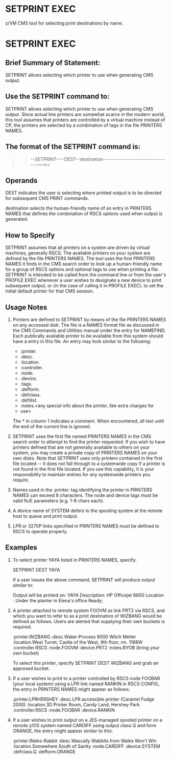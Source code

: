 # SETPRINT EXEC
z/VM CMS tool for selecting print destinations by name.  

# SETPRINT EXEC
 
## Brief Summary of Statement:
 
 SETPRINT allows selecting which printer to use when generating CMS
 output.
 
## Use the SETPRINT command to:
 
 SETPRINT allows selecting which printer to use when generating CMS
 output. Since actual line printers are somewhat scarce in the modern
 world, this tool assumes that printers are controlled by a virtual
 machine instead of CP, the printers are selected by a combination of
 tags in the file PRINTERS NAMES.

## The format of the SETPRINT command is:
 
 >>--SETPRINT----DEST--destination-----------------------------------><
 
## Operands
 
DEST
     indicates the user is selecting where printed output is to be
     directed for subsequent CMS PRINT commands.
 
destination
     selects the human-friendly name of an entry in PRINTERS NAMES that
     defines the combination of RSCS options used when output is
     generated.
 
## How to Specify
 
 SETPRINT assumes that all printers on a system are driven by virtual
 machines, generally RSCS. The available printers on your system are
 defined by the file PRINTERS NAMES. The tool uses the first PRINTERS
 NAMES it finds in the CMS search order to look up a human-friendly
 name for a group of RSCS options and optional tags to use when
 printing a file. SETPRINT is intended to be called from the command
 line or from the user's PROFILE EXEC whenever a user wishes to
 designate a new device to print subsequent output, or (in the case of
 calling it in PROFILE EXEC), to set the initial default printer for
 that CMS session.
 
## Usage Notes
 
   1.  Printers are defined to SETPRINT by means of the file PRINTERS
       NAMES on any accessed disk. The file is a NAMES format file as
       discussed in the CMS Commands and Utilities manual under the
       entry for NAMEFIND. Each publically available printer to be
       available from this system should have a entry in this file. An
       entry may look similar to the following:
 
         * :printer.<human friendly nickname>
         * :desc.<text description of printer>
         * :location.<physical location of printer>
         * :controller.<name of RSCS or other machine supervising printing>
         * :node.<RSCS node name owning printer>
         * :device.<RSCS link name for printer device>
         * :tags.<tag priority for printer jobs>
         * :defform.<default form for jobs>
         * :defclass.<default class of print job>
         * :defdist.<default distribution code for jobs>
         * :notes.<any special info about the printer, like extra charges for
         * use>
 
       The * in column 1 indicates a comment. When encountered, all
       text until the end of the current line is ignored.
 
   2.  SETPRINT uses the first file named PRINTERS NAMES in the CMS
       search order to attempt to find the printer requested. If you
       wish to have printers defined that are not generally available
       to others on your system, you may create a private copy of
       PRINTERS NAMES on your own disks. Note that SETPRINT uses only
       printers contained in the first file located -- it does not fall
       through to a systemwide copy if a printer is not found in the
       first file located. If you use this capability, it is your
       responsibility to maintain entries for any systemwide printers
       you require.
 
   3.  Names used in the :printer. tag identifying the printer in
       PRINTERS NAMES can exceed 8 characters. The node and device tags
       must be valid NJE parameters (e.g. 1-8 chars each).
 
   4.  A device name of SYSTEM defers to the spooling system at the
       remote host to queue and print output.
 
   5.  LPR or 3270P links specified in PRINTERS NAMES must be defined
       to RSCS to operate properly.
 
## Examples
 
   1.  To select printer YAYA listed in PRINTERS NAMES, specify:
 
         SETPRINT DEST YAYA
 
       If a user issues the above command, SETPRINT will produce output
       similar to:
 
         Output will be printed on:  YAYA
         Description:  HP Officejet 8600
         Location : Under the planter in Elena's office
         Ready;
 
   2.  A printer attached to remote system FOOVM as link PRT2 via RSCS,
       and which you want to refer to as a print destination of WIZBANG
       would be defined as follows. Users are alerted that supplying
       their own buckets is required.
 
         :printer.WIZBANG
           :desc.Water-Process 9000 Witch Melter
           :location.West Turret, Castle of the West, 9th floor, rm. 1168W
           :controller.RSCS
           :node.FOOVM
           :device.PRT2
           :notes.BYOB (bring your own bucket)
 
       To select this printer, specify SETPRINT DEST WIZBANG and grab
       an approved bucket.
 
   3.  If a user wishes to print to a printer controlled by RSCS node
       FOOBAR (your local system) using a LPR link named RANKIN in RSCS
       CONFIG, the entry in PRINTERS NAMES might appear as follows:
 
         :printer.LPRHERSHEY
           :desc.LPR accessible printer (Caramel Fudge 2000)
           :location.3D Printer Room, Candy Land, Hershey Park
           :controller.RSCS
           :node.FOOBAR
           :device.RANKIN
 
   4.  If a user wishes to print output on a JES-managed spooled
       printer on a remote z/OS system named CARDIFF using output class
       Q and form ORANGE, the entry might appear similar to this:
 
         :printer.Wales-Rabbit
           :desc.Wascally Wabbits from Wales Won't Win
           :location.Somewhere South of Sanity
           :node.CARDIFF
           :device.SYSTEM
           :defclass.Q
           :defform.ORANGE
